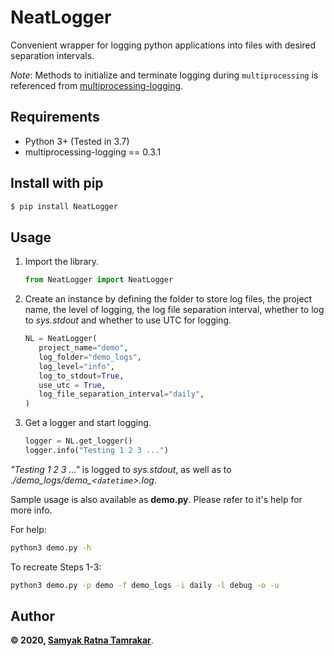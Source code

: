 # NeatLogger
Convenient wrapper for logging python applications into files with desired separation intervals.

*Note*: Methods to initialize and terminate logging during `multiprocessing` is referenced from [multiprocessing-logging](https://github.com/jruere/multiprocessing-logging).


## Requirements

* Python 3+ (Tested in 3.7)
* multiprocessing-logging == 0.3.1


## Install with pip
```bash
$ pip install NeatLogger
```

## Usage
1. Import the library.
    ```python
    from NeatLogger import NeatLogger
    ```
2. Create an instance by defining the folder to store log files, the project name, the level of logging, the log file separation interval, whether to log to *sys.stdout* and whether to use UTC for logging.
    ```python
    NL = NeatLogger(
       project_name="demo",
       log_folder="demo_logs",
       log_level="info",
       log_to_stdout=True,
       use_utc = True,
       log_file_separation_interval="daily",
    )
    ```
3. Get a logger and start logging.
    ```python
    logger = NL.get_logger()
    logger.info("Testing 1 2 3 ...")
    ```

*"Testing 1 2 3 ..."* is logged to *sys.stdout*, as well as to *./demo_logs/demo_<`datetime`>.log*.

Sample usage is also available as **demo.py**. Please refer to it's help for more info.

For help:
```bash
python3 demo.py -h
```

To recreate Steps 1-3:
```bash
python3 demo.py -p demo -f demo_logs -i daily -l debug -o -u
```

## Author

**&copy; 2020, [Samyak Ratna Tamrakar](https://www.linkedin.com/in/srtamrakar/)**.